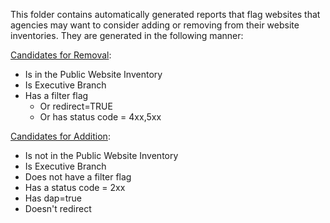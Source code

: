 This folder contains automatically generated reports that flag websites that agencies may want to consider adding or removing from their website inventories.  They are generated in the following manner:


[Candidates for Removal](https://github.com/GSA/federal-website-directory/blob/main/reports/candidates_for_removal.csv):


- Is in the Public Website Inventory
- Is Executive Branch
- Has a filter flag
  - Or redirect=TRUE
  - Or has status code = 4xx,5xx

[Candidates for Addition](https://github.com/GSA/federal-website-directory/blob/main/reports/candidate_for_addition.csv):


- Is not in the Public Website Inventory
- Is Executive Branch
- Does not have a filter flag
- Has a status code = 2xx
- Has dap=true
- Doesn't redirect
